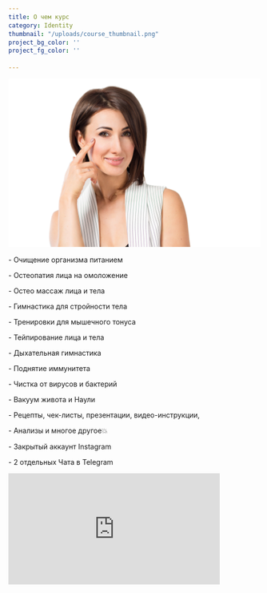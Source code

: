 ```yaml
---
title: О чем курс
category: Identity
thumbnail: "/uploads/course_thumbnail.png"
project_bg_color: ''
project_fg_color: ''

---
```

![](/uploads/course.png)

\- Очищение организма питанием

\- Остеопатия лица на омоложение

\- Остео массаж лица и тела

\- Гимнастика для стройности тела

\- Тренировки для мышечного тонуса

\- Тейпирование лица и тела

\- Дыхательная гимнастика

\- Поднятие иммунитета

\- Чистка от вирусов и бактерий

\- Вакуум живота и Наули

\- Рецепты, чек-листы, презентации, видео-инструкции,

\- Анализы и многое другое💥

\- Закрытый аккаунт Instagram

\- 2 отдельных Чата в Telegram

<iframe src="https://promo-money.ru/quickpay/shop-widget?writer=seller&targets=%D0%A5%D0%BE%D1%87%D1%83%20%D0%BF%D1%80%D0%BE%D0%B9%D1%82%D0%B8%20%D0%BA%D1%83%D1%80%D1%81%20%D0%BE%D0%BC%D0%BE%D0%BB%D0%BE%D0%B6%D0%B5%D0%BD%D0%B8%D1%8F&targets-hint=&default-sum=4900&button-text=11&payment-type-choice=on&hint=&successURL=&quickpay=shop&account=410016189735528" width="423" style="max-width:100%" height="222" frameborder="0" allowtransparency="true" scrolling="no"></iframe>